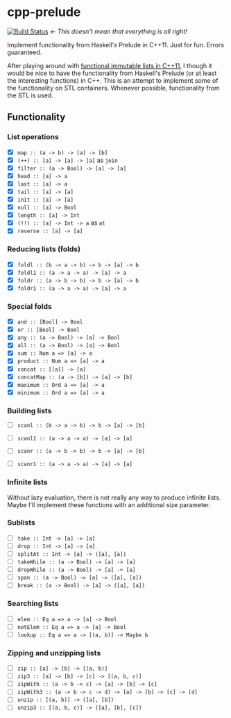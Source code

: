 # cpp-prelude
[![Build Status](https://travis-ci.org/kdungs/cpp-prelude.svg?branch=master)](https://travis-ci.org/kdungs/cpp-prelude) ← _This doesn't mean that everything is all right!_

Implement functionality from Haskell's Prelude in C++11. Just for fun. Errors guaranteed.

After playing around with [functional immutable lists in C++11](https://github.com/kdungs/cpp-list), I though it would be nice to have the functionality from Haskell's Prelude (or at least the interesting functions) in C++. This is an attempt to implement some of the functionality on STL containers. Whenever possible, functionality from the STL is used.

## Functionality

### List operations

 * [x] `map :: (a -> b) -> [a] -> [b]`
 * [x] `(++) :: [a] -> [a] -> [a]` as `join`
 * [x] `filter :: (a -> Bool) -> [a] -> [a]`
 * [x] `head :: [a] -> a`
 * [x] `last :: [a] -> a`
 * [x] `tail :: [a] -> [a]`
 * [x] `init :: [a] -> [a]`
 * [x] `null :: [a] -> Bool`
 * [x] `length :: [a] -> Int`
 * [x] `(!!) :: [a] -> Int -> a` as `at`
 * [x] `reverse :: [a] -> [a]`

### Reducing lists (folds)

 * [x] `foldl :: (b -> a -> b) -> b -> [a] -> b`
 * [x] `foldl1 :: (a -> a -> a) -> [a] -> a`
 * [x] `foldr :: (a -> b -> b) -> b -> [a] -> b`
 * [x] `foldr1 :: (a -> a -> a) -> [a] -> a`

### Special folds

 * [x] `and :: [Bool] -> Bool`
 * [x] `or :: [Bool] -> Bool`
 * [x] `any :: (a -> Bool) -> [a] -> Bool`
 * [x] `all :: (a -> Bool) -> [a] -> Bool`
 * [x] `sum :: Num a => [a] -> a`
 * [x] `product :: Num a => [a] -> a`
 * [x] `concat :: [[a]] -> [a]`
 * [x] `concatMap :: (a -> [b]) -> [a] -> [b]`
 * [x] `maximum :: Ord a => [a] -> a`
 * [x] `minimum :: Ord a => [a] -> a`

### Building lists

 * [ ] `scanl :: (b -> a -> b) -> b -> [a] -> [b]`
 * [ ] `scanl1 :: (a -> a -> a) -> [a] -> [a]`
 * [ ] `scanr :: (a -> b -> b) -> b -> [a] -> [b]`
 * [ ] `scanr1 :: (a -> a -> a) -> [a] -> [a]`


### Infinite lists

Without lazy evaluation, there is not really any way to produce infinite
lists. Maybe I'll implement these functions with an additional size
parameter.

### Sublists

 * [ ] `take :: Int -> [a] -> [a]`
 * [ ] `drop :: Int -> [a] -> [a]`
 * [ ] `splitAt :: Int -> [a] -> ([a], [a])`
 * [ ] `takeWhile :: (a -> Bool) -> [a] -> [a]`
 * [ ] `dropWhile :: (a -> Bool) -> [a] -> [a]`
 * [ ] `span :: (a -> Bool) -> [a] -> ([a], [a])`
 * [ ] `break :: (a -> Bool) -> [a] -> ([a], [a])`

### Searching lists

 * [ ] `elem :: Eq a => a -> [a] -> Bool`
 * [ ] `notElem :: Eq a => a -> [a] -> Bool`
 * [ ] `lookup :: Eq a => a -> [(a, b)] -> Maybe b`

### Zipping and unzipping lists 

 * [ ] `zip :: [a] -> [b] -> [(a, b)]`
 * [ ] `zip3 :: [a] -> [b] -> [c] -> [(a, b, c)]`
 * [ ] `zipWith :: (a -> b -> c) -> [a] -> [b] -> [c]`
 * [ ] `zipWith3 :: (a -> b -> c -> d) -> [a] -> [b] -> [c] -> [d]`
 * [ ] `unzip :: [(a, b)] -> ([a], [b])`
 * [ ] `unzip3 :: [(a, b, c)] -> ([a], [b], [c])`
